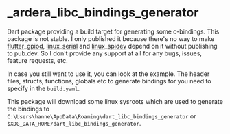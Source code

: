 # _ardera_libc_bindings_generator

Dart package providing a build target for generating some c-bindings.
This package is not stable. I only published it because there's no way
to make [flutter_gpiod](https://pub.dev/packages/flutter_gpiod), [linux_serial](https://pub.dev/packages/linux_serial) and [linux_spidev](https://pub.dev/packages/linux_spidev)
depend on it without publishing to pub.dev. So I don't provide any support at all for any bugs, issues, feature requests, etc.

In case you still want to use it, you can look at the example.
The header files, structs, functions, globals etc to generate bindings for you need to specify in the `build.yaml`.

This package will download some linux sysroots which are used to generate the bindings to `C:\Users\hanne\AppData\Roaming\dart_libc_bindings_generator` or `$XDG_DATA_HOME/dart_libc_bindings_generator`.
